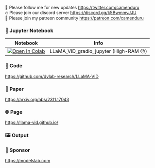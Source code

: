 🐣 Please follow me for new updates https://twitter.com/camenduru <br />
🔥 Please join our discord server https://discord.gg/k5BwmmvJJU <br />
🥳 Please join my patreon community https://patreon.com/camenduru <br />

### 🍊 Jupyter Notebook

| Notebook | Info
| --- | --- |
[![Open In Colab](https://colab.research.google.com/assets/colab-badge.svg)](https://colab.research.google.com/github/camenduru/LLaMA-VID-jupyter/blob/main/LLaMA_VID_gradio_jupyter.ipynb) | LLaMA_VID_gradio_jupyter (High-RAM 😐)

### 🧬 Code
https://github.com/dvlab-research/LLaMA-VID

### 📄 Paper
https://arxiv.org/abs/2311.17043

### 🌐 Page
https://llama-vid.github.io/

### 🖼 Output


### 🏢 Sponsor
https://modelslab.com
